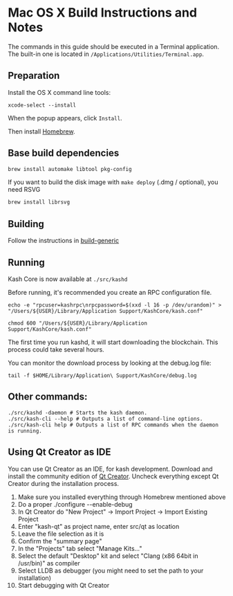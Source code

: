 Mac OS X Build Instructions and Notes
====================================
The commands in this guide should be executed in a Terminal application.
The built-in one is located in `/Applications/Utilities/Terminal.app`.

Preparation
-----------
Install the OS X command line tools:

`xcode-select --install`

When the popup appears, click `Install`.

Then install [Homebrew](https://brew.sh).

Base build dependencies
-----------------------

```bash
brew install automake libtool pkg-config
```

If you want to build the disk image with `make deploy` (.dmg / optional), you need RSVG
```bash
brew install librsvg
```

Building
--------

Follow the instructions in [build-generic](build-generic.md)

Running
-------

Kash Core is now available at `./src/kashd`

Before running, it's recommended you create an RPC configuration file.

    echo -e "rpcuser=kashrpc\nrpcpassword=$(xxd -l 16 -p /dev/urandom)" > "/Users/${USER}/Library/Application Support/KashCore/kash.conf"

    chmod 600 "/Users/${USER}/Library/Application Support/KashCore/kash.conf"

The first time you run kashd, it will start downloading the blockchain. This process could take several hours.

You can monitor the download process by looking at the debug.log file:

    tail -f $HOME/Library/Application\ Support/KashCore/debug.log

Other commands:
-------

    ./src/kashd -daemon # Starts the kash daemon.
    ./src/kash-cli --help # Outputs a list of command-line options.
    ./src/kash-cli help # Outputs a list of RPC commands when the daemon is running.

Using Qt Creator as IDE
------------------------
You can use Qt Creator as an IDE, for kash development.
Download and install the community edition of [Qt Creator](https://www.qt.io/download/).
Uncheck everything except Qt Creator during the installation process.

1. Make sure you installed everything through Homebrew mentioned above
2. Do a proper ./configure --enable-debug
3. In Qt Creator do "New Project" -> Import Project -> Import Existing Project
4. Enter "kash-qt" as project name, enter src/qt as location
5. Leave the file selection as it is
6. Confirm the "summary page"
7. In the "Projects" tab select "Manage Kits..."
8. Select the default "Desktop" kit and select "Clang (x86 64bit in /usr/bin)" as compiler
9. Select LLDB as debugger (you might need to set the path to your installation)
10. Start debugging with Qt Creator
